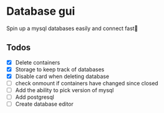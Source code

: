 # Database gui

Spin up a mysql databases easily and connect fast🚀

## Todos

- [x] Delete containers 
- [x] Storage to keep track of databases
- [x] Disable card when deleting database
- [ ] check onmount if containers have changed since closed
- [ ] Add the ability to pick version of mysql
- [ ] Add postgresql
- [ ] Create database editor